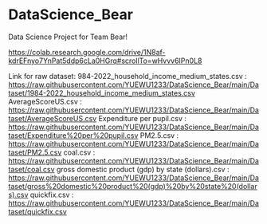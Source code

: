 # DataScience_Bear
Data Science Project for Team Bear!

https://colab.research.google.com/drive/1N8af-kdrEFnyo7YnPat5ddp6cLa0HGrq#scrollTo=wHvvv6IPn0L8

Link for raw dataset:
984-2022_household_income_medium_states.csv : https://raw.githubusercontent.com/YUEWU1233/DataScience_Bear/main/Dataset/1984-2022_household_income_medium_states.csv
AverageScoreUS.csv : https://raw.githubusercontent.com/YUEWU1233/DataScience_Bear/main/Dataset/AverageScoreUS.csv
Expenditure per pupil.csv : https://raw.githubusercontent.com/YUEWU1233/DataScience_Bear/main/Dataset/Expenditure%20per%20pupil.csv
PM2.5.csv : https://raw.githubusercontent.com/YUEWU1233/DataScience_Bear/main/Dataset/PM2.5.csv
coal.csv : https://raw.githubusercontent.com/YUEWU1233/DataScience_Bear/main/Dataset/coal.csv
gross domestic product (gdp) by state (dollars).csv : https://raw.githubusercontent.com/YUEWU1233/DataScience_Bear/main/Dataset/gross%20domestic%20product%20(gdp)%20by%20state%20(dollars).csv
quickfix.csv : https://raw.githubusercontent.com/YUEWU1233/DataScience_Bear/main/Dataset/quickfix.csv
